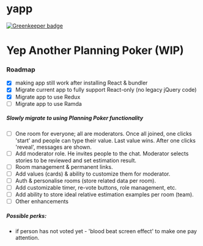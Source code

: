 # yapp

[![Greenkeeper badge](https://badges.greenkeeper.io/selfdeceited/yapp.svg)](https://greenkeeper.io/)

Yep Another Planning Poker (WIP)
=======

### Roadmap
 - [x] making app still work after installing React & bundler
 - [x] Migrate current app to fully support React-only (no legacy jQuery code)
 - [x] Migrate app to use Redux
 - [ ] Migrate app to use Ramda
##### Slowly migrate to using Planning Poker functionality
 - [ ] One room for everyone; all are moderators. Once all joined, one clicks 'start' and people can type their value. Last value wins. After one clicks 'reveal', messages are shown.
 - [ ] Add moderator role. He invites people to the chat. Moderator selects stories to be reviewed and set estimation result.
 - [ ] Room management & permanent links.
 - [ ] Add values (cards) & ability to customize them for moderator.
 - [ ] Auth & personalise rooms (store related data per room).
 - [ ] Add customizable timer, re-vote buttons, role management, etc.
 - [ ] Add ability to store ideal relative estimation examples per room (team).
 - [ ] Other enhancements

##### Possible perks:
 - if person has not voted yet - 'blood beat screen effect' to make one pay attention.